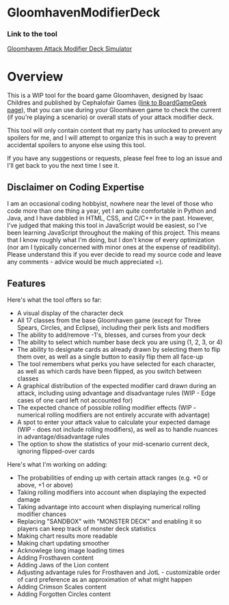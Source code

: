 # GloomhavenModifierDeck

<h3> Link to the tool </h3>

[Gloomhaven Attack Modifier Deck Simulator](https://happyquack.github.io/GloomhavenModifierDeck)

<h1> Overview </h1>

This is a WIP tool for the board game Gloomhaven, designed by Isaac Childres and published by Cephalofair Games ([link to BoardGameGeek page](https://boardgamegeek.com/boardgame/174430/gloomhaven)), that you can use during your Gloomhaven game to check the current (if you're playing a scenario) or overall stats of your attack modifier deck.

This tool will only contain content that my party has unlocked to prevent any spoilers for me, and I will attempt to organize this in such a way to prevent accidental spoilers to anyone else using this tool.

If you have any suggestions or requests, please feel free to log an issue and I'll get back to you the next time I see it.

<h2> Disclaimer on Coding Expertise </h2>

I am an occasional coding hobbyist, nowhere near the level of those who code more than one thing a year, yet I am quite comfortable in Python and Java, and I have dabbled in HTML, CSS, and C/C++ in the past. However, I've judged that making this tool in JavaScript would be easiest, so I've been learning JavaScript throughout the making of this project. This means that I know roughly what I'm doing, but I don't know of every optimization (nor am I typically concerned with minor ones at the expense of readibility). Please understand this if you ever decide to read my source code and leave any comments - advice would be much appreciated =).

<h2> Features </h2>

Here's what the tool offers so far:

<ul>
  <li> A visual display of the character deck </li>
  <li> All 17 classes from the base Gloomhaven game (except for Three Spears, Circles, and Eclipse), including their perk lists and modifiers </li>
  <li> The ability to add/remove -1's, blesses, and curses from your deck </li>
  <li> The ability to select which number base deck you are using (1, 2, 3, or 4) </li>
  <li> The ability to designate cards as already drawn by selecting them to flip them over, as well as a single button to easily flip them all face-up </li>
  <li> The tool remembers what perks you have selected for each character, as well as which cards have been flipped, as you switch between classes </li>
  <li> A graphical distribution of the expected modifier card drawn during an attack, including using advantage and disadvantage rules (WIP - Edge cases of one card left not accounted for) </li>
  <li> The expected chance of possible rolling modifier effects (WIP - numerical rolling modifiers are not entirely accurate with advantage) </li>
  <li> A spot to enter your attack value to calculate your expected damage (WIP - does not include rolling modifiers), as well as to handle nuances in advantage/disadvantage rules </li>
  <li> The option to show the statistics of your mid-scenario current deck, ignoring flipped-over cards </li>
</ul>

Here's what I'm working on adding:

<ul>
  <li> The probabilities of ending up with certain attack ranges (e.g. +0 or above, +1 or above) </li>
  <li> Taking rolling modifiers into account when displaying the expected damage </li>
  <li> Taking advantage into account when displaying numerical rolling modifier chances </li>
  <li> Replacing "SANDBOX" with "MONSTER DECK" and enabling it so players can keep track of monster deck statistics </li>
  <li> Making chart results more readable </li>
  <li> Making chart updating smoother </li>
  <li> Acknowlege long image loading times </li>
  <li> Adding Frosthaven content </li>
  <li> Adding Jaws of the Lion content </li>
  <li> Adjusting advantage rules for Frosthaven and JotL - customizable order of card preference as an approximation of what might happen </li>
  <li> Adding Crimson Scales content </li>
  <li> Adding Forgotten Circles content </li>
</ul>
